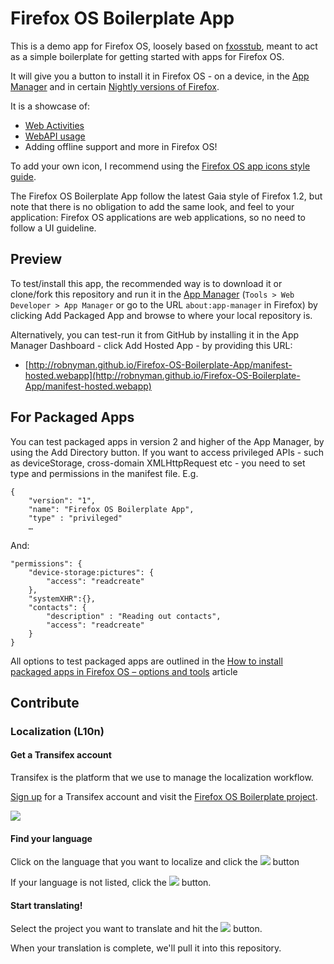 # Firefox OS Boilerplate App

This is a demo app for Firefox OS, loosely based on [fxosstub](https://github.com/Jaxo/fxosstub), meant to act as a simple boilerplate for getting started with apps for Firefox OS.

It will give you a button to install it in Firefox OS - on a device, in the [App Manager](https://developer.mozilla.org/en-US/Firefox_OS/Using_the_App_Manager) and in certain [Nightly versions of Firefox](http://nightly.mozilla.org/).

It is a showcase of:

* [Web Activities](https://hacks.mozilla.org/2013/01/introducing-web-activities/)
* [WebAPI usage](https://hacks.mozilla.org/2013/02/using-webapis-to-make-the-web-layer-more-capable/)
* Adding offline support and more in Firefox OS!

To add your own icon, I recommend using the [Firefox OS app icons style guide](http://www.mozilla.org/en-US/styleguide/products/firefox-os/icons/).

The Firefox OS Boilerplate App follow the latest Gaia style of Firefox 1.2, but note that there is no obligation to add the same look, and feel to your application: Firefox OS applications are web applications, so no need to follow a UI guideline.

## Preview

To test/install this app, the recommended way is to download it or clone/fork this repository and run it in the [App Manager](https://developer.mozilla.org/en-US/Firefox_OS/Using_the_App_Manager) (`Tools > Web Developer > App Manager` or go to the URL `about:app-manager` in Firefox) by clicking Add Packaged App and browse to where your local repository is.

Alternatively, you can test-run it from GitHub by installing it in the App Manager Dashboard - click Add Hosted App - by providing this URL:

* [http://robnyman.github.io/Firefox-OS-Boilerplate-App/manifest-hosted.webapp](http://robnyman.github.io/Firefox-OS-Boilerplate-App/manifest-hosted.webapp)

## For Packaged Apps

You can test packaged apps in version 2 and higher of the App Manager, by using the Add Directory button. If you want to access privileged APIs - such as deviceStorage, cross-domain XMLHttpRequest etc - you need to set type and permissions in the manifest file. E.g.

    {
        "version": "1",
        "name": "Firefox OS Boilerplate App",
        "type" : "privileged"
        …

And:

    "permissions": {
        "device-storage:pictures": {
            "access": "readcreate"
        },
        "systemXHR":{},
        "contacts": {
            "description" : "Reading out contacts",
            "access": "readcreate"
        }
    }


All options to test packaged apps are outlined in the [How to install packaged apps in Firefox OS – options and tools](https://hacks.mozilla.org/2013/03/how-to-install-packaged-apps-in-firefox-os-options-and-tools/) article

## Contribute

### Localization (L10n)

#### Get a Transifex account 

Transifex is the platform that we use to manage the localization workflow.

[Sign up](https://www.transifex.com/signup/) for a Transifex account and visit the [Firefox OS Boilerplate project](https://www.transifex.com/projects/p/firefox-os-boilerplate/).

![](https://support.cdn.mozilla.net/media/uploads/gallery/images/2013-09-27-08-46-21-087973.png)

#### Find your language

Click on the language that you want to localize and click the ![](https://support.cdn.mozilla.net/media/uploads/gallery/images/2013-09-27-08-57-01-bc2228.png) button

If your language is not listed, click the ![](https://support.cdn.mozilla.net/media/uploads/gallery/images/2013-09-27-08-58-27-05ceb1.png) button.

#### Start translating! 

Select the project you want to translate and hit the ![](https://support.cdn.mozilla.net/media/uploads/gallery/images/2013-09-27-09-13-50-99ae4f.png) button. 

When your translation is complete, we'll pull it into this repository.